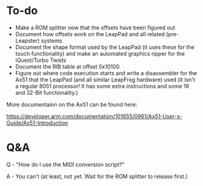 # To-do
- Make a ROM splitter now that the offsets have been figured out
- Document how offsets work on the LeapPad and all related (pre-Leapster) systems
- Document the shape format used by the LeapPad (it uses these for the touch functionality) and make an automated graphics ripper for the iQuest/Turbo Twists
- Document the RIB table at offset 0x10100
- Figure out where code execution starts and write a disassembler for the Ax51 that the LeapPad (and all similar LeapFrog hardware) used (it isn't a regular 8051 processor! It has some extra instructions and some 16 and 32-Bit functionality.)

More documentaion on the Ax51 can be found here:

https://developer.arm.com/documentation/101655/0961/Ax51-User-s-Guide/Ax51-Introduction


# Q&A

Q - "How do I use the MIDI conversion script?"

A - You can't (at least, not yet. Wait for the ROM splitter to release first.)
